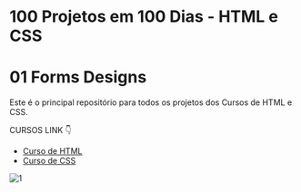 # 100 Projetos em 100 Dias - HTML e CSS
# 01 Forms Designs 
Este é o principal repositório para todos os projetos dos Cursos de HTML e CSS.

CURSOS LINK 👇

-   [Curso de HTML](https://johnpires.com/cursos/html-tutorial/)
-   [Curso de CSS](https://johnpires.com/cursos/css-fundamentos-basicos/)


![1](https://user-images.githubusercontent.com/26515702/189711979-e6cc6237-2b27-4761-b657-72005c08e13a.png)